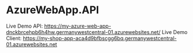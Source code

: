 # AzureWebApp.API

Live Demo API: https://my-azure-web-app-dnckbrcehpb6h4hw.germanywestcentral-01.azurewebsites.net/
Live Demo Client: https://my-shop-app-aca4d9bfbscgg6bq.germanywestcentral-01.azurewebsites.net
